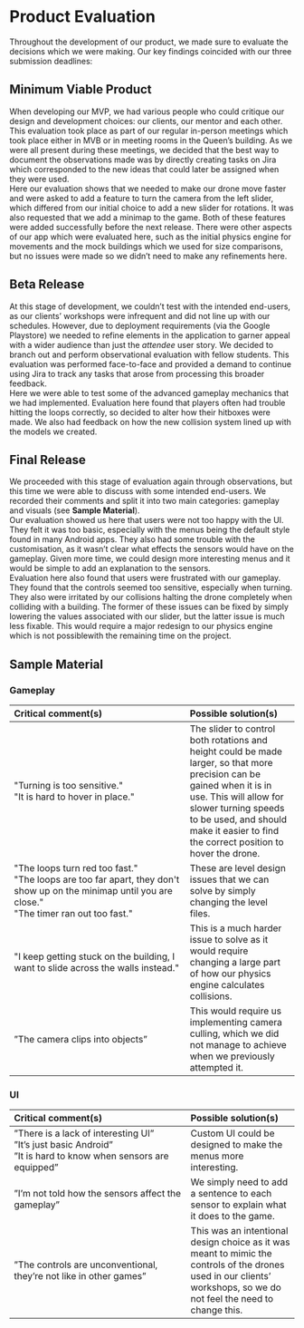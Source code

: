# Product Evaluation
Throughout the development of our product, we made sure to evaluate the decisions which we were making. Our key findings coincided with our three submission deadlines:

## Minimum Viable Product
When developing our MVP, we had various people who could critique our design and development choices: our clients, our mentor and each other. This evaluation took place as part of our regular in-person meetings which took place either in MVB or in meeting rooms in the Queen’s building. As we were all present during these meetings, we decided that the best way to document the observations made was by directly creating tasks on Jira which corresponded to the new ideas that could later be assigned when they were used.<br>
Here our evaluation shows that we needed to make our drone move faster and were asked to add a feature to turn the camera from the left slider, which differed from our initial choice to add a new slider for rotations. It was also requested that we add a minimap to the game. Both of these features were added successfully before the next release. There were other aspects of our app which were evaluated here, such as the initial physics engine for movements and the mock buildings which we used for size comparisons, but no issues were made so we didn’t need to make any refinements here.

## Beta Release
At this stage of development, we couldn’t test with the intended end-users, as our clients’ workshops were infrequent and did not line up with our schedules. However, due to deployment requirements (via the Google Playstore) we needed to refine elements in the application to garner appeal with a wider audience than just the _attendee_ user story. We decided to branch out and perform observational evaluation with fellow students. This evaluation was performed face-to-face and provided a demand to continue using Jira to track any tasks that arose from processing this broader feedback.<br>
Here we were able to test some of the advanced gameplay mechanics that we had implemented. Evaluation here found that players often had trouble hitting the loops correctly, so decided to alter how their hitboxes were made. We also had feedback on how the new collision system lined up with the models we created. 

## Final Release
We proceeded with this stage of evaluation again through observations, but this time we were able to discuss with some intended end-users. We recorded their comments and split it into two main categories: gameplay and visuals (see **Sample Material**).<br>
Our evaluation showed us here that users were not too happy with the UI. They felt it was too basic, especially with the menus being the default style found in many Android apps. They also had some trouble with the customisation, as it wasn’t clear what effects the sensors would have on the gameplay. Given more time, we could design more interesting menus and it would be simple to add an explanation to the sensors.<br>
Evaluation here also found that users were frustrated with our gameplay. They found that the controls seemed too sensitive, especially when turning. They also were irritated by our collisions halting the drone completely when colliding with a building. The former of these issues can be fixed by simply lowering the values associated with our slider, but the latter issue is much less fixable. This would require a major redesign to our physics engine which is not possiblewith the remaining time on the project.

## Sample Material
### **Gameplay**
| <div style="width:280px">Critical comment(s)</div> | Possible solution(s) |
|:---------------|:-----------|
|"Turning is too sensitive."<br>"It is hard to hover in place."|The slider to control both rotations and height could be made larger, so that more precision can be gained when it is in use. This will allow for slower turning speeds to be used, and should make it easier to find the correct position to hover the drone.|
|"The loops turn red too fast."<br>"The loops are too far apart, they don't show up on the minimap until you are close."<br>"The timer ran out too fast."|These are level design issues that we can solve by simply changing the level files.|
|"I keep getting stuck on the building, I want to slide across the walls instead."|This is a much harder issue to solve as it would require changing a large part of how our physics engine calculates collisions.|
|”The camera clips into objects”|This would require us implementing camera culling, which we did not manage to achieve when we previously attempted it.|

### **UI**
| <div style="width:280px">Critical comment(s)</div> | Possible solution(s) |
|:---------------|:-----------|
|”There is a lack of interesting UI”<br>”It’s just basic Android”<br>”It is hard to know when sensors are equipped”|Custom UI could be designed to make the menus more interesting.|
|”I’m not told how the sensors affect the gameplay”|We simply need to add a sentence to each sensor to explain what it does to the game.|
|”The controls are unconventional, they’re not like in other games”|This was an intentional design choice as it was meant to mimic the controls of the drones used in our clients’ workshops, so we do not feel the need to change this.|